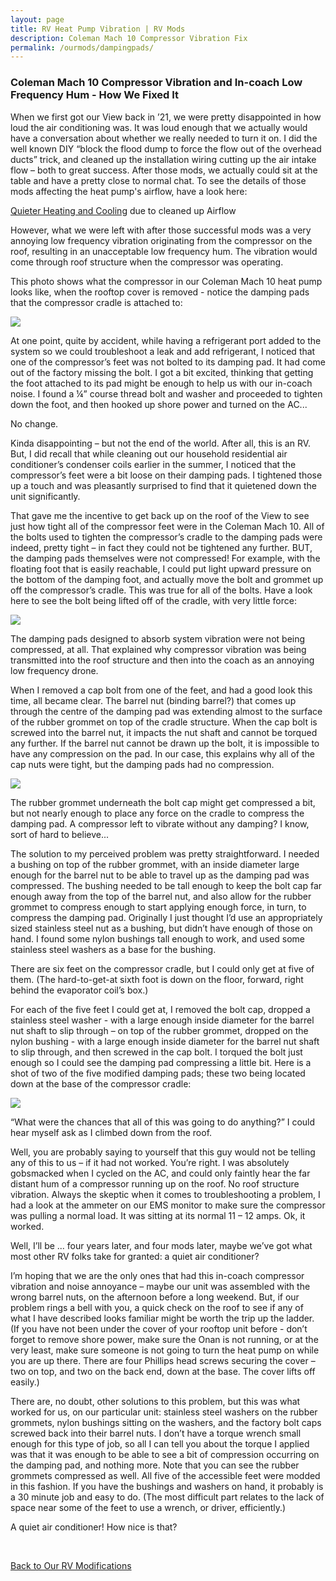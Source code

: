 ```yaml
---
layout: page
title: RV Heat Pump Vibration | RV Mods
description: Coleman Mach 10 Compressor Vibration Fix
permalink: /ourmods/dampingpads/
---
```

<h3>Coleman Mach 10 Compressor Vibration and In-coach Low Frequency Hum - How We Fixed It</h3>

When we first got our View back in ’21, we were pretty disappointed in how loud the air conditioning was.  It was loud enough that we actually would have a conversation about whether we really needed to turn it on.  I did the well known DIY “block the flood dump to force the flow out of the overhead ducts” trick, and cleaned up the installation wiring cutting up the air intake flow – both to great success.  After those mods, we actually could sit at the table and have a pretty close to normal chat.  To see the details of those mods affecting the heat pump's airflow, have a look here:

[Quieter Heating and Cooling](/ourmods/dampingpads/) due to cleaned up Airflow 

However, what we were left with after those successful mods was a very annoying low frequency vibration originating from the compressor on the roof, resulting in an unacceptable low frequency hum.  The vibration would come through roof structure when the compressor was operating.

This photo shows what the compressor in our Coleman Mach 10 heat pump looks like, when the rooftop cover is removed - notice the damping pads that the compressor cradle is attached to:

<img src="/assets/webheatpump1.jpg"/>

At one point, quite by accident, while having a refrigerant port added to the system so we could troubleshoot a leak and add refrigerant, I noticed that one of the compressor’s feet was not bolted to its damping pad.  It had come out of the factory missing the bolt.  I got a bit excited, thinking that getting the foot attached to its pad might be enough to help us with our in-coach noise.  I found a ¼” course thread bolt and washer and proceeded to tighten down the foot, and then hooked up shore power and turned on the AC...  

No change.  

Kinda disappointing – but not the end of the world.  After all, this is an RV.  But, I did recall that while cleaning out our household residential air conditioner’s condenser coils earlier in the summer, I noticed that the compressor’s feet were a bit loose on their damping pads.  I tightened those up a touch and was pleasantly surprised to find that it quietened down the unit significantly. 

That gave me the incentive to get back up on the roof of the View to see just how tight all of the compressor feet were in the Coleman Mach 10.  All of the bolts used to tighten the compressor’s cradle to the damping pads were indeed, pretty tight – in fact they could not be tightened any further.  BUT, the damping pads themselves were not compressed!  For example, with the floating foot that is easily reachable, I could put light upward pressure on the bottom of the damping foot, and actually move the bolt and grommet up off the compressor’s cradle.  This was true for all of the bolts.  Have a look here to see the bolt being lifted off of the cradle, with very little force:

<img src="/assets/webdamping5.jpg"/>

The damping pads designed to absorb system vibration were not being compressed, at all.  That explained why compressor vibration was being transmitted into the roof structure and then into the coach as an annoying low frequency drone.

When I removed a cap bolt from one of the feet, and had a good look this time, all became clear.  The barrel nut (binding barrel?) that comes up through the centre of the damping pad was extending almost to the surface of the rubber grommet on top of the cradle structure.  When the cap bolt is screwed into the barrel nut, it impacts the nut shaft and cannot be torqued any further.  If the barrel nut cannot be drawn up the bolt, it is impossible to have any compression on the pad.  In our case, this explains why all of the cap nuts were tight, but the damping pads had no compression.

<img src="/assets/webdamping4.jpg"/>

The rubber grommet underneath the bolt cap might get compressed a bit, but not nearly enough to place any force on the cradle to compress the damping pad.  A compressor left to vibrate without any damping?  I know, sort of hard to believe...

The solution to my perceived problem was pretty straightforward.  I needed a bushing on top of the rubber grommet, with an inside diameter large enough for the barrel nut to be able to travel up as the damping pad was compressed.  The bushing needed to be tall enough to keep the bolt cap far enough away from the top of the barrel nut, and also allow for the rubber grommet to compress enough to start applying enough force, in turn, to compress the damping pad.  Originally I just thought I’d use an appropriately sized stainless steel nut as a bushing, but didn’t have enough of those on hand.  I found some nylon bushings tall enough to work, and used some stainless steel washers as a base for the bushing.

There are six feet on the compressor cradle, but I could only get at five of them.  (The hard-to-get-at sixth foot is down on the floor, forward, right behind the evaporator coil’s box.)

For each of the five feet I could get at, I removed the bolt cap, dropped a stainless steel washer - with a large enough inside diameter for the barrel nut shaft to slip through – on top of the rubber grommet, dropped on the nylon bushing - with a large enough inside diameter for the barrel nut shaft to slip through, and then screwed in the cap bolt.  I torqued the bolt just enough so I could see the damping pad compressing a little bit.  Here is a shot of two of the five modified damping pads; these two being located down at the base of the compressor cradle:

<img src="/assets/webdamping6.jpg"/>

“What were the chances that all of this was going to do anything?” I could hear myself ask as I climbed down from the roof.

Well, you are probably saying to yourself that this guy would not be telling any of this to us – if it had not worked.  You’re right.  I was absolutely gobsmacked when I cycled on the AC, and could only faintly hear the far distant hum of a compressor running up on the roof.  No roof structure vibration.  Always the skeptic when it comes to troubleshooting a problem, I had a look at the ammeter on our EMS monitor to make sure the compressor was pulling a normal load.  It was sitting at its normal 11 – 12 amps.  Ok, it worked.

Well, I’ll be ... four years later, and four mods later, maybe we’ve got what most other RV folks take for granted: a quiet air conditioner?

I’m hoping that we are the only ones that had this in-coach compressor vibration and noise annoyance – maybe our unit was assembled with the wrong barrel nuts, on the afternoon before a long weekend.  But, if our problem rings a bell with you, a quick check on the roof to see if any of what I have described looks familiar might be worth the trip up the ladder.  (If you have not been under the cover of your rooftop unit before - don’t forget to remove shore power, make sure the Onan is not running, or at the very least, make sure someone is not going to turn the heat pump on while you are up there.  There are four Phillips head screws securing the cover – two on top, and two on the back end, down at the base.  The cover lifts off easily.)

There are, no doubt, other solutions to this problem, but this was what worked for us, on our particular unit: stainless steel washers on the rubber grommets, nylon bushings sitting on the washers, and the factory bolt caps screwed back into their barrel nuts.  I don’t have a torque wrench small enough for this type of job, so all I can tell you about the torque I applied was that it was enough to be able to see a bit of compression occurring on the damping pad, and nothing more.  Note that you can see the rubber grommets compressed as well.  All five of the accessible feet were modded in this fashion.  If you have the bushings and washers on hand, it probably is a 30 minute job and easy to do.  (The most difficult part relates to the lack of space near some of the feet to use a wrench, or driver, efficiently.)

A quiet air conditioner!  How nice is that?

<br>

[Back to Our RV Modifications](/ourmods/)
